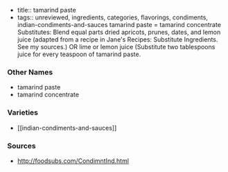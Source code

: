 - title:: tamarind paste
- tags:: unreviewed, ingredients, categories, flavorings, condiments, indian-condiments-and-sauces
tamarind paste = tamarind concentrate Substitutes: Blend equal parts dried apricots, prunes, dates, and lemon juice (adapted from a recipe in Jane's Recipes: Substitute Ingredients. See my sources.) OR lime or lemon juice (Substitute two tablespoons juice for every teaspoon of tamarind paste.

### Other Names

* tamarind paste
* tamarind concentrate

### Varieties

* [[indian-condiments-and-sauces]]

### Sources
* http://foodsubs.com/CondimntInd.html

